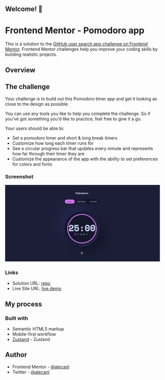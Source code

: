 ## Welcome! 👋

# Frontend Mentor - Pomodoro app

This is a solution to
the [GitHub user search app challenge on Frontend Mentor](https://www.frontendmentor.io/challenges/github-user-search-app-Q09YOgaH6).
Frontend Mentor challenges help you improve your coding skills by building realistic projects.

## Overview

## The challenge

Your challenge is to build out this Pomodoro timer app and get it looking as close to the design as possible.

You can use any tools you like to help you complete the challenge. So if you've got something you'd like to practice,
feel free to give it a go.

Your users should be able to:

- Set a pomodoro timer and short & long break timers
- Customize how long each timer runs for
- See a circular progress bar that updates every minute and represents how far through their timer they are
- Customize the appearance of the app with the ability to set preferences for colors and fonts

### Screenshot

![demo](./public/assets/images/pomodoro.png)

### Links

- Solution URL: [repo](https://github.com/AlecANL/pomodoro-v1)
- Live Site URL: [live demo](https://pomodoro-v1.vercel.app)

## My process

### Built with

- Semantic HTML5 markup
- Mobile-first workflow
- [Zustand](https://zustand-demo.pmnd.rs/) - Zustand

## Author

- Frontend Mentor - [@alecanl](https://www.frontendmentor.io/profile/alecanl)
- Twitter - [@alecanl](https://www.twitter.com/alecanl)